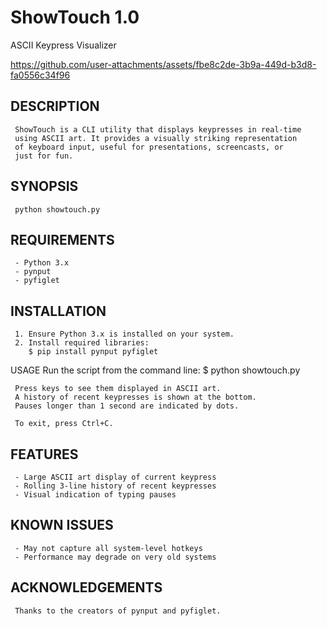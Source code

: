 # ShowTouch 1.0

ASCII Keypress Visualizer


https://github.com/user-attachments/assets/fbe8c2de-3b9a-449d-b3d8-fa0556c34f96


## DESCRIPTION
     ShowTouch is a CLI utility that displays keypresses in real-time
     using ASCII art. It provides a visually striking representation
     of keyboard input, useful for presentations, screencasts, or
     just for fun.

## SYNOPSIS
     python showtouch.py

## REQUIREMENTS
     - Python 3.x
     - pynput
     - pyfiglet

## INSTALLATION
     1. Ensure Python 3.x is installed on your system.
     2. Install required libraries:
        $ pip install pynput pyfiglet

USAGE
     Run the script from the command line:
     $ python showtouch.py

     Press keys to see them displayed in ASCII art.
     A history of recent keypresses is shown at the bottom.
     Pauses longer than 1 second are indicated by dots.

     To exit, press Ctrl+C.

## FEATURES
     - Large ASCII art display of current keypress
     - Rolling 3-line history of recent keypresses
     - Visual indication of typing pauses

## KNOWN ISSUES
     - May not capture all system-level hotkeys
     - Performance may degrade on very old systems

## ACKNOWLEDGEMENTS
     Thanks to the creators of pynput and pyfiglet.
